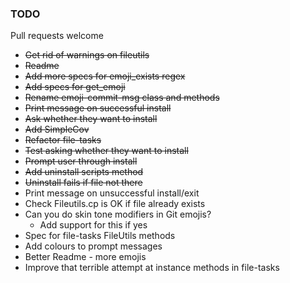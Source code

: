 ### TODO

Pull requests welcome

* ~~Get rid of warnings on fileutils~~
* ~~Readme~~
* ~~Add more specs for emoji_exists regex~~
* ~~Add specs for get_emoji~~
* ~~Rename emoji-commit-msg class and methods~~
* ~~Print message on successful install~~
* ~~Ask whether they want to install~~
* ~~Add SimpleCov~~
* ~~Refactor file-tasks~~
* ~~Test asking whether they want to install~~
* ~~Prompt user through install~~
* ~~Add uninstall scripts method~~
* ~~Uninstall fails if file not there~~
* Print message on unsuccessful install/exit
* Check Fileutils.cp is OK if file already exists
* Can you do skin tone modifiers in Git emojis?
  * Add support for this if yes
* Spec for file-tasks FileUtils methods
* Add colours to prompt messages
* Better Readme - more emojis
* Improve that terrible attempt at instance methods in file-tasks